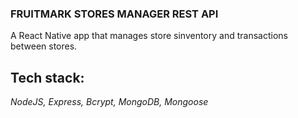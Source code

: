 ### **FRUITMARK STORES MANAGER REST API**
A React Native app that manages store sinventory and transactions between stores.

## Tech stack:
*NodeJS, Express, Bcrypt, MongoDB, Mongoose*
